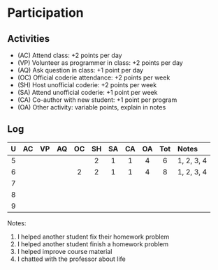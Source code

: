 Participation
=============

## Activities ## 

+ (AC) Attend class: +2 points per day
+ (VP) Volunteer as programmer in class: +2 points per day
+ (AQ) Ask question in class: +1 point per day
+ (OC) Official coderie attendance: +2 points per week
+ (SH) Host unofficial coderie: +2 points per week
+ (SA) Attend unofficial coderie: +1 point per week
+ (CA) Co-author with new student: +1 point per program
+ (OA) Other activity: variable points, explain in notes

## Log ##

| U | AC | VP | AQ | OC | SH | SA | CA | OA | Tot | Notes
|:-:|:--:|:--:|:--:|:--:|:--:|:--:|:--:|:--:|:---:|:--------
| 5 |    |    |    |    | 2  | 1  | 1  | 4  | 6   | 1, 2, 3, 4
| 6 |    |    |    | 2  | 2  | 1  | 1  | 4  | 8   | 1, 2, 3, 4
| 7 |
| 8 |
| 9 |

Notes:

1. I helped another student fix their homework problem
2. I helped another student finish a homework problem
3. I helped improve course material
4. I chatted with the professor about life